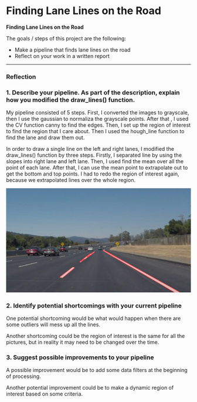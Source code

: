 # **Finding Lane Lines on the Road** 

**Finding Lane Lines on the Road**

The goals / steps of this project are the following:
* Make a pipeline that finds lane lines on the road
* Reflect on your work in a written report


---

### Reflection

### 1. Describe your pipeline. As part of the description, explain how you modified the draw_lines() function.

My pipeline consisted of 5 steps. First, I converted the images to grayscale, then I use the gaussian to normaliza the grayscale points. After that , I used the CV function canny to find the edges. Then, I set up the region of interest to find the region that I care about. Then I used the hough_line function to find the lane and draw them out. 

In order to draw a single line on the left and right lanes, I modified the draw_lines() function by three steps. Firstly, I separated line by using the slopes into right lane and left lane. Then, I used find the mean over all the point of each lane. After that, I can use the mean point to extrapolate out to get the bottom and top points. I had to redo the region of interest again, because we extrapolated lines over the whole region. 

!['solidWhiteCurve.jpg',0.7](test_images_output/solidWhiteCurve.jpg)




### 2. Identify potential shortcomings with your current pipeline


One potential shortcoming would be what would happen when there are some outliers will mess up all the lines. 

Another shortcoming could be the region of interest is the same for all the pictures, but in reality it may need to be changed over the time. 


### 3. Suggest possible improvements to your pipeline

A possible improvement would be to add some data filters at the beginning of processing.

Another potential improvement could be to make a dynamic region of interest based on some criteria. 
